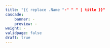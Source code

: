 ```yaml
---
title: "{{ replace .Name "-" " " | title }}"
cascade:
    banner: -
    preview: -
weight: -
validpage: false
draft: true
---
```


